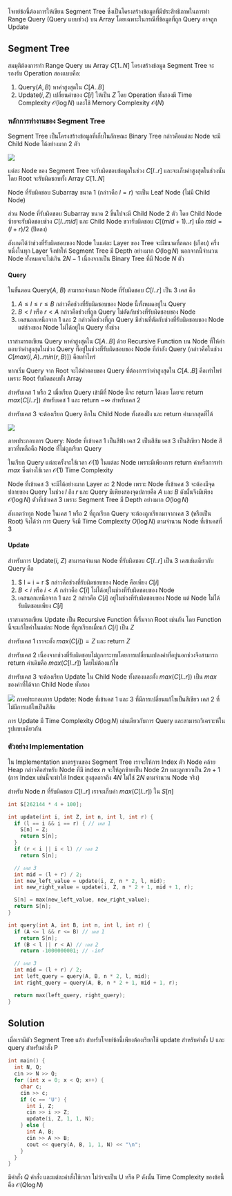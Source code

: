 โจทย์ข้อนี้ต้องการให้เขียน Segment Tree ซึ่งเป็นโครงสร้างข้อมูลที่มีประสิทธิภาพในการทำ Range Query (Query แบบช่วง) บน Array โดยเฉพาะในกรณีที่ข้อมูลที่ถูก Query อาจถูก Update

## Segment Tree

สมมุติต้องการทำ Range Query บน Array $C[1..N]$ โครงสร้างข้อมูล Segment Tree จะรองรับ Operation สองแบบคือ:
1. Query($A,B$) หาค่าสูงสุดใน $C[A..B]$
2. Update($i,Z$) เปลี่ยนค่าของ $C[i]$ ให้เป็น $Z$
โดย Operation ทั้งสองมี Time Complexity $\mathcal{O}(\log{}N)$ และใช้ Memory Complexity $\mathcal{O}(N)$

### หลักการทำงานของ Segment Tree

Segment Tree เป็นโครงสร้างข้อมูลที่เก็บในลักษณะ Binary Tree กล่าวคือแต่ละ Node จะมี Child Node ได้อย่างมาก 2 ตัว

![](../media/1147/1.png)

แต่ละ Node ของ Segment Tree จะรับผิดชอบข้อมูลในช่วง $C[l..r]$ และจะเก็บค่าสูงสุดในช่วงนั้น โดย Root จะรับผิดชอบทั้ง Array $C[1..N]$ 

Node ที่รับผิดชอบ Subarray ขนาด 1 (กล่าวคือ $l=r$) จะเป็น Leaf Node (ไม่มี Child Node) 

ส่วน Node ที่รับผิดชอบ Subarray ขนาด 2 ขึ้นไปจะมี Child Node 2 ตัว โดย Child Node ซ้ายจะรับผิดชอบช่วง $C[l..mid]$ และ Child Node ขวารับผิดชอบ $C[(mid+1)..r]$ เมื่อ $mid=(l+r)/2$ (ปัดลง)

สังเกตได้ว่าช่วงที่รับผิดชอบของ Node ในแต่ละ Layer ของ Tree จะมีขนาดที่ลดลง (เกือบ) ครึ่งหนึ่งในทุก Layer จึงทำให้ Segment Tree มี Depth อย่างมาก $O(\log{}N)$ นอกจากนี้จำนวน Node ทั้งหมดจะไม่เกิน $2N-1$ เนื่องจากเป็น Binary Tree ที่มี Node $N$ ตัว

#### Query

ในขั้นตอน Query($A$, $B$) สามารถจำแนก Node ที่รับผิดชอบ $C[l..r]$  เป็น 3 เคส คือ

1. $A\leq l \leq r \leq B$ กล่าวคือช่วงที่รับผิดชอบของ Node นี้ทั้งหมดอยู่ใน Query
2. $B < l$ หรือ $r < A$ กล่าวคือช่วงที่ถูก Query ไม่ตัดกับช่วงที่รับผิดชอบของ Node
3. เคสนอกเหนือจาก 1 และ 2 กล่าวคือช่วงที่ถูก Query มีส่วนที่ตัดกับช่วงที่รับผิดชอบของ Node แต่ช่วงของ Node ไม่ได้อยู่ใน Query ทั้งช่วง

เราสามารถเขียน Query หาค่าสูงสุดใน $C[A..B]$ ด้วย Recursive Function บน Node ที่ให้คำตอบว่าค่าสูงสุดในช่วง Query  ที่อยู่ในช่วงที่รับผิดชอบของ Node ที่กำลัง Query (กล่าวคือในช่วง $C[max(l,A)..min(r,B)]$) คือเท่าไหร่ 

หากเริ่ม Query จาก Root จะได้คำตอบของ Query ที่ต้องการว่าค่าสูงสุดใน $C[A..B]$ คือเท่าไหร่เพราะ Root รับผิดชอบทั้ง Array

สำหรับเคส 1 หรือ 2 เมื่อเรียก Query เข้ามีที่ Node นี้จะ return ได้เลย โดยจะ return $max(C[l..r])$ สำหรับเคส 1 และ return $-\infty$ สำหรับเคส 2 

สำหรับเคส 3 จะต้องเรียก Query อีกใน Child Node ทั้งสองฝั่ง และ return ค่ามากสุดที่ได้ 

![](../media/1147/2.png)

ภาพประกอบการ Query: Node ที่เข้าเคส 1 เป็นสีฟ้า เคส 2 เป็นสีส้ม เคส 3 เป็นสีเขียว Node สีขาวที่เหลือคือ Node ที่ไม่ถูกเรียก Query

ในเรียก Query แต่ละครั้งจะใช้เวลา $\mathcal{O}(1)$ ในแต่ละ Node เพราะมีเพียงการ return ค่าหรือการทำ $max$ ซึ่งต่างใช้เวลา $\mathcal{O}(1)$ Time Complexity

Node ที่เข้าเคส 3 จะมีได้อย่างมาก Layer ละ 2 Node เพราะ Node ที่เข้าเคส 3 จะต้องมีจุดปลายของ Query ในช่วง $l$ ถึง $r$  และ Query มีเพียงสองจุดปลายคือ $A$ และ $B$ ดังนั้นจึงมีเพียง $\mathcal{O}(\log{}N)$ ตัวที่เข้าเคส 3 เพราะ Segment Tree มี Depth อย่างมาก $O(\log{}N)$

สังเกตว่าทุก Node ในเคส 1 หรือ 2 ที่ถูกเรียก Query จะต้องถูกเรียกมาจากเคส 3 (หรือเป็น Root) จึงได้ว่า การ Query จึงมี Time Complexity $O(\log{}N)$ ตามจำนวน Node ที่เข้าเคสที่ 3

#### Update

สำหรับการ Update($i$, $Z$) สามารถจำแนก Node ที่รับผิดชอบ $C[l..r]$  เป็น 3 เคสเช่นเดียวกับ Query คือ

1. $ l = i = r $ กล่าวคือช่วงที่รับผิดชอบของ Node คือเพียง $C[i]$
2. $B < i$ หรือ $i < A$ กล่าวคือ $C[i]$ ไม่ได้อยุ่ในช่วงที่รับผิดชอบของ Node
3. เคสนอกเหนือจาก 1 และ 2 กล่าวคือ $C[i]$ อยู่ในช่วงที่รับผิดชอบของ Node แต่ Node ไม่ได้รับผิดชอบเพียง $C[i]$

เราสามารถเขียน Update เป็น Recursive Function ที่เริ่มจาก Root เช่นกัน โดย Function นี้จะแก้ไขค่าในแต่ละ Node ที่ถูกเรียกเมื่อแก้ $C[i]$ เป็น $Z$

สำหรับเคส 1 เราจะตั้ง $max(C[i]) = Z$ และ return $Z$

สำหรับเคส 2 เนื่องจากช่วงที่รับผิดชอบไม่ถูกกระทบโดยการเปลี่ยนแปลงค่าที่อยู่นอกช่วงจึงสามารถ return ค่าเดิมคือ $max(C[l..r])$ โดยไม่ต้องแก้ไข

สำหรับเคส 3 จะต้องเรียก Update ใน Child Node ทั้งสองและตั้ง $max(C[l..r])$ เป็น $max$ ของค่าที่ได้จาก Child Node ทั้งสอง

![](../media/1147/3.png)
ภาพประกอบการ Update: Node ที่เข้าเคส 1 และ 3 ที่มีการเปลี่ยนแก้ไขเป็นสีเขียว เคส 2 ที่ไม่มีการแก้ไขเป็นสีส้ม

การ Update มี Time Complexity  $O(\log{}N)$ เช่นเดียวกับการ Query และสามารถวิเคราะห์ในรูปแบบเดียวกัน 

### ตัวอย่าง Implementation 

ใน Implementation มาตรฐานของ Segment Tree เราจะให้การ Index ตัว Node คล้าย Heap กล่าวคือสำหรับ Node ที่มี index $n$ จะให้ลูกซ้ายเป็น Node $2n$ และลูกขวาเป็น $2n+1$ (การ Index เช่นนี้จะทำให้ Index สูงสุดอาจถึง $4N$ ไม่ใช่ $2N$ ตามจำนวน Node จริง)

สำหรับ Node $n$ ที่รับผิดชอบ $C[l..r]$ เราจะเก็บค่า $max(C[l..r])$ ใน $S[n]$ 

```cpp
int S[262144 * 4 + 100];

int update(int i, int Z, int n, int l, int r) {
  if (l == i && i == r) { // เคส 1
    S[n] = Z;
    return S[n];
  }
  if (r < i || i < l) // เคส 2
    return S[n];

  // เคส 3
  int mid = (l + r) / 2;
  int new_left_value = update(i, Z, n * 2, l, mid);
  int new_right_value = update(i, Z, n * 2 + 1, mid + 1, r);

  S[n] = max(new_left_value, new_right_value);
  return S[n];
}

int query(int A, int B, int n, int l, int r) {
  if (A <= l && r <= B) // เคส 1
    return S[n];
  if (B < l || r < A) // เคส 2
    return -1000000001; // -inf

  // เคส 3
  int mid = (l + r) / 2;
  int left_query = query(A, B, n * 2, l, mid);
  int right_query = query(A, B, n * 2 + 1, mid + 1, r);

  return max(left_query, right_query);
}
```

## Solution

เมื่อเรามีตัว Segment Tree แล้ว สำหรับโจทย์ข้อนี้เพียงต้องเรียกใช้ update สำหรับคำสั้ง U และ query สำหรับคำสั่ง P

```cpp
int main() {
  int N, Q;
  cin >> N >> Q;
  for (int x = 0; x < Q; x++) {
    char c;
    cin >> c;
    if (c == 'U') {
      int i, Z;
      cin >> i >> Z;
      update(i, Z, 1, 1, N);
    } else {
      int A, B;
      cin >> A >> B;
      cout << query(A, B, 1, 1, N) << "\n";
    }
  }
}
``` 

มีคำสั่ง $Q$ คำสั่ง และแต่ละคำสั่งใช้เวลา ไม่ว่าจะเป็น U หรือ P ดังนั้น Time Complexity ของข้อนี้คือ $\mathcal{O}(Q\log{}N)$
